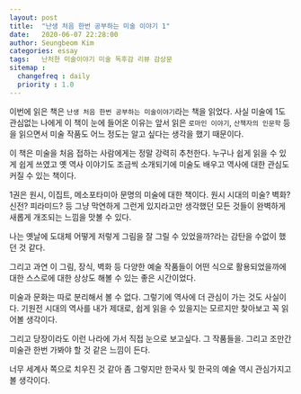```yaml
---
layout: post
title:  "난생 처음 한번 공부하는 미술 이야기 1"
date:   2020-06-07 22:28:00
author: Seungbeom Kim
categories: essay
tags:	난처한 미술이야기 미술 독후감 리뷰 감상문
sitemap :
  changefreq : daily
  priority : 1.0
---
```


이번에 읽은 책은 `난생 처음 한번 공부하는 미술이야기`라는 책을 읽었다. 사실 미술에 1도 관심없는 나에게 이 책이 눈에 들어온 이유는 앞서 읽은 `로마인 이야기`, `산책자의 인문학` 등을 읽으면서 미술 작품도 어느 정도는 알고 싶다는 생각을 했기 때문이다.

이 책은 미술을 처음 접하는 사람에게는 정말 강력히 추천한다. 누구나 쉽게 읽을 수 있게 쉽게 쓰였고 옛 역사 이야기도 조금씩 소개되기에 미술도 배우고 역사에 대한 관심도 커질 수 있는 책이다.

1권은 원시, 이집트, 메소포타미아 문명의 미술에 대한 책이다. 원시 시대의 미술? 벽화? 신전? 피라미드? 등 그냥 막연하게 그런게 있지라고만 생각했던 모든 것들이 완벽하게 새롭게 개조되는 느낌을 맛볼 수 있다.

나는 옛날에 도대체 어떻게 저렇게 그림을 잘 그릴 수 있었을까?라는 감탄을 수없이 했던 것 같다.

그리고 과연 이 그림, 장식, 벽화 등 다양한 예술 작품들이 어떤 식으로 활용되었을까에 대한 스스로에 대한 상상도 해볼 수 있는 좋은 시간이었다.

미술과 문화는 따로 분리해서 볼 수 없다. 그렇기에 역사에 더 관심이 가는 것도 사실이다. 기원전 시대의 역사를 내가 제대로, 쉽게 읽을 수 있을지는 모르지만 찾아보고 꼭 읽어볼 생각이다.

그리고 당장이라도 이런 나라에 가서 직접 눈으로 보고싶다. 그 작품들을. 그리고 조만간 미술관 한번 가봐야 할 것 같은 느낌이 든다.

너무 세계사 쪽으로 치우진 것 같아 좀 그렇지만 한국사 및 한국의 예술 역시 관심가지고 볼 생각이다.
